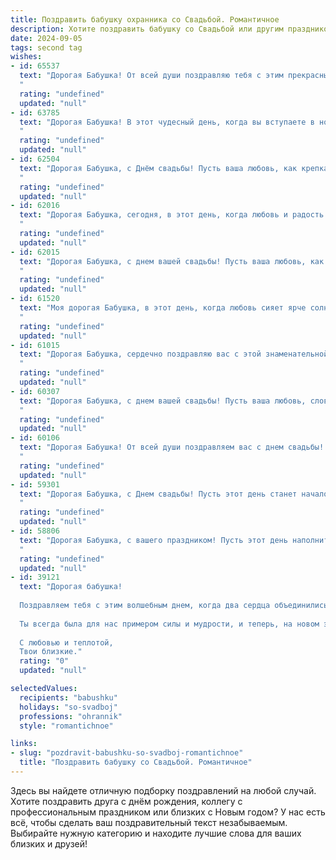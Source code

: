 ```yaml
---
title: Поздравить бабушку охранника со Свадьбой. Романтичное
description: Хотите поздравить бабушку со Свадьбой или другим праздником? Наш ИИ создаст незабываемое поздравление, а вы обязательно выделитесь среди других.  
date: 2024-09-05
tags: second tag
wishes:
- id: 65537
  text: "Дорогая Бабушка! От всей души поздравляю тебя с этим прекрасным днем! Пусть ваш брак, как крепкий фундамент дома, остаётся незыблемым, а любовь, как вечный огонь, горит ярким пламенем. Пусть ваши дни будут наполнены счастьем, а ваш очаг всегда будет согрет теплотой ваших сердец!
  "
  rating: "undefined"
  updated: "null"
- id: 63785
  text: "Дорогая Бабушка! В этот чудесный день, когда вы вступаете в новую главу жизни, наполненную любовью и счастьем, позвольте мне от всей души поздравить вас с бракосочетанием! Вы – красивая невеста, излучающая любовь и нежность, и ваш избранник – настоящий герой, охраняющий ваш покой и счастье. Пусть ваши сердца всегда будут едины, а ваша жизнь – наполнена любовью и гармонией!
  "
  rating: "undefined"
  updated: "null"
- id: 62504
  text: "Дорогая Бабушка, с Днём свадьбы! Пусть ваша любовь, как крепкая броня охранника, защищает вас от всех невзгод и несчастий. Желаем вам долгих и счастливых лет, наполненных нежностью, заботой и взаимным уважением.
  "
  rating: "undefined"
  updated: "null"
- id: 62016
  text: "Дорогая Бабушка, сегодня, в этот день, когда любовь и радость переполняют сердца, хочу пожелать вам, чтобы ваша жизнь была такой же прекрасной и гармоничной, как эта свадьба! Пусть каждый день будет наполнен счастьем, как улыбка молодоженов, и пусть ваши сердца всегда будут согреты любовью, как огонь, что горит в их глазах!
  "
  rating: "undefined"
  updated: "null"
- id: 62015
  text: "Дорогая Бабушка, с днем вашей свадьбы! Пусть ваша любовь, как и ваша служба охранником, будет верной, надежной и нерушимой. Желаем вам долгих лет счастья,  нежности и заботы друг о друге.
  "
  rating: "undefined"
  updated: "null"
- id: 61520
  text: "Моя дорогая Бабушка, в этот день, когда любовь сияет ярче солнца, позвольте мне поздравить вас с чудесным праздником - со Днем свадьбы! Желаю вам, чтобы ваша жизнь была наполнена такой же красотой и нежностью, как сегодня. Пусть ваша любовь, как крепкая броня охранника, защищает вас от всех невзгод и помогает преодолевать любые препятствия!
  "
  rating: "undefined"
  updated: "null"
- id: 61015
  text: "Дорогая Бабушка, сердечно поздравляю вас с этой знаменательной датой!  Пусть ваша свадьба станет символом любви, верности и нежности, которые вы храните друг к другу долгие годы. Пусть каждый новый день будет наполнен радостью и счастьем!
  "
  rating: "undefined"
  updated: "null"
- id: 60307
  text: "Дорогая Бабушка, с днем вашей свадьбы! Пусть ваша любовь, словно бриллиант, сияет ярче с каждым годом, а ваш союз, подобно  нерушимой крепости, защищает вас от всех невзгод. Счастья вам, нежности и долгих лет, полных любви!
  "
  rating: "undefined"
  updated: "null"
- id: 60106
  text: "Дорогая Бабушка! От всей души поздравляем вас с днем свадьбы! Пусть ваша любовь, как и ваша служба, —  крепкая и надёжная, а жизнь —  спокойной и счастливой!
  "
  rating: "undefined"
  updated: "null"
- id: 59301
  text: "Дорогая Бабушка, с Днем свадьбы! Пусть этот день станет началом новой, прекрасной главы в вашей жизни, наполненной любовью, счастьем и гармонией. Как охранник, вы всегда защищали и оберегали свою семью, и пусть эта любовь будет вашей самой надежной защитой. Желаю вам долгих лет совместной жизни, полных любви и нежности!
  "
  rating: "undefined"
  updated: "null"
- id: 58806
  text: "Дорогая Бабушка, с вашего праздником! Пусть этот день наполнится любовью и счастьем, как и ваша долгая и прекрасная жизнь! Вы настоящий пример для нас, и мы желаем вам еще долгих лет, полных радости, любви и крепкого здоровья!
  "
  rating: "undefined"
  updated: "null"
- id: 39121
  text: "Дорогая бабушка!
  
  Поздравляем тебя с этим волшебным днем, когда два сердца объединились, словно цветы, расцветающие в нежном весеннем саду. Пусть ваша любовь, как крепкий замок, будет защищена охраной верности и доверия, а каждый день совместной жизни наполняется радостью и счастьем.
  
  Ты всегда была для нас примером силы и мудрости, и теперь, на новом этапе жизни, желаем тебе и твоему избраннику океан любви, гармонии и вдохновения. Пусть каждый миг вместе будет словно сладкая мелодия, а каждый вызов - возможностью укрепить ваши чувства.
  
  С любовью и теплотой,
  Твои близкие."
  rating: "0"
  updated: "null"

selectedValues:
  recipients: "babushku"
  holidays: "so-svadboj"
  professions: "ohrannik"
  style: "romantichnoe"

links:
- slug: "pozdravit-babushku-so-svadboj-romantichnoe"
  title: "Поздравить бабушку со Свадьбой. Романтичное"
---
```


Здесь вы найдете отличную подборку поздравлений на любой случай. 
Хотите поздравить друга с днём рождения, коллегу с профессиональным праздником или близких с Новым годом? У нас есть всё, чтобы сделать ваш поздравительный текст незабываемым. Выбирайте нужную категорию и находите лучшие слова для ваших близких и друзей!
